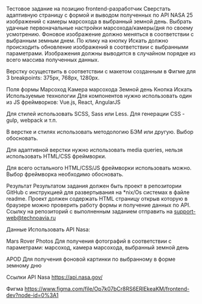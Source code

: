 Тестовое задание на позицию frontend-разработчик
Сверстать адаптивную страницу с формой и выводом полученных по API NASA 25 изображений с камеры марсохода в выбранный земной день. Выбрать удачные первоначальные настройки марсохода/камеры/дня по своему усмотрению. Фоновое изображение должно меняться в соответствии с выбранным земным днем. По клику на кнопку Искать должно происходить обновление изображений в соответствии с выбранными параметрами. Изображения должны выводится в случайном порядке из всего массива полученных данных.

Верстку осуществить в соответствии с макетом созданным в Фигме для 3 breakpoints: 375px, 768px, 1280px.

Поля формы
Марсоход
Камера марсохода
Земной день
Кнопка Искать
Используемые технологии
Для компонентов нужно использовать один из JS фреймворков: Vue.js, React, AngularJS

Для стилей использовать SCSS, Sass или Less. Для генерации CSS - gulp, webpack и т.п.

В верстке и стилях использовать методологию БЭМ или другую. Выбор обосновать.

Для адаптивной верстки нужно использовать media queries, нельзя использовать HTML/CSS фреймворки.

Для всего остального HTML/CSS/JS фреймворки использовать можно. Выбор фреймворка необходимо обосновать.

Результат
Результатом задания должен быть проект в репозитории GitHub с инструкцией для развертывания на *nix/Os системах в файле readme. Проект должен содержать HTML страницу открыв которую в браузере можно проверить работу формы и получение данных по API. Ссылку на репозиторий с выполненным заданием отправить на support-web@technoavia.ru

Данные
Использовать API Nasa:

Mars Rover Photos
Для получения фотографий в соответствии с параметрами: марсоход, камера марсохода, выбранный земной день

APOD
Для получения фоновой картинки по выбранному в форме земному дню

Ссылки
API Nasa
https://api.nasa.gov/

Фигма
https://www.figma.com/file/Op7k07bCr8RS6ERlEkeaKM/frontend-dev?node-id=0%3A1
